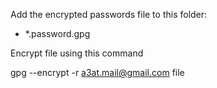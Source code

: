 Add the encrypted passwords file to this folder:

* *.password.gpg

Encrypt file using this command

  gpg --encrypt -r a3at.mail@gmail.com file
